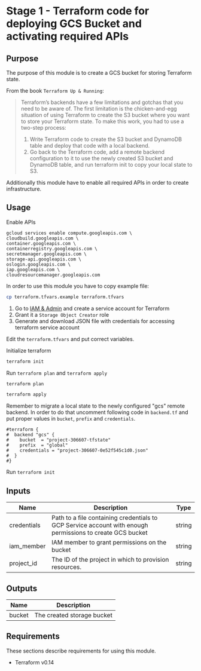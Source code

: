 # Stage 1 - Terraform code for deploying GCS Bucket and activating required APIs

## Purpose

The purpose of this module is to create a GCS bucket for storing Terraform state. 

From the book `Terraform Up & Running`:
> Terraform’s backends have a few limitations and gotchas that you need
> to be aware of. The first limitation is the chicken-and-egg situation of
> using Terraform to create the S3 bucket where you want to store your
> Terraform state. To make this work, you had to use a two-step process: 
> 1. Write Terraform code to create the S3 bucket and DynamoDB
> table and deploy that code with a local backend.
> 2. Go back to the Terraform code, add a remote backend
> configuration to it to use the newly created S3 bucket and
> DynamoDB table, and run terraform init to copy your
> local state to S3.

Additionally this module have to enable all required APIs in order to create infrastructure.

## Usage
Enable APIs
```
gcloud services enable compute.googleapis.com \
cloudbuild.googleapis.com \
container.googleapis.com \
containerregistry.googleapis.com \
secretmanager.googleapis.com \
storage-api.googleapis.com \
oslogin.googleapis.com \
iap.googleapis.com \
cloudresourcemanager.googleapis.com
```

In order to use this module you have to copy example file:
```bash
cp terraform.tfvars.example terraform.tfvars
```

1. Go to [IAM & Admin](https://console.cloud.google.com/iam-admin) and create a service account for Terraform
2. Grant it a `Storage Object Creator` role
3. Generate and download JSON file with credentials for accessing terraform service account

Edit the `terraform.tfvars` and put correct variables.

Initialize terraform
```bash
terraform init
```
Run `terraform plan` and `terraform apply`
```bash
terraform plan
```

```bash
terraform apply
```

Remember to migrate a local state to the newly configured "gcs" remote backend. In order to do that uncomment following code in `backend.tf` and put proper values in `bucket`, `prefix` and `credentials`.

```hcl
#terraform {
#  backend "gcs" {
#    bucket  = "project-306607-tfstate"
#    prefix  = "global"
#    credentials = "project-306607-0e52f545c1d0.json"
#  }
#}
```

Run `terraform init`

## Inputs
| Name | Description | Type |
|------|-------------|------|
|credentials|Path to a file containing credentials to GCP Service account with enough permissions to create GCS bucket|string|
|iam_member|IAM member to grant permissions on the bucket|string|
|project_id|The ID of the project in which to provision resources.|string|

## Outputs

| Name | Description |
|------|-------------|
|bucket|The created storage bucket|

## Requirements

These sections describe requirements for using this module.

- Terraform v0.14
